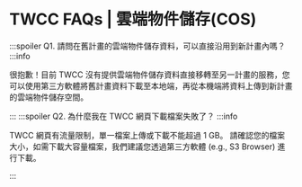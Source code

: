 # TWCC FAQs |  雲端物件儲存(COS)

:::spoiler Q1. 請問在舊計畫的雲端物件儲存資料，可以直接沿用到新計畫內嗎？
:::info

很抱歉！目前 TWCC 沒有提供雲端物件儲存資料直接移轉至另一計畫的服務，您可以使用第三方軟體將舊計畫資料下載至本地端，再從本機端將資料上傳到新計畫的雲端物件儲存空間。

:::
:::spoiler Q2. 為什麼我在 TWCC 網頁下載檔案失敗了？
:::info

TWCC 網頁有流量限制，單一檔案上傳或下載不能超過 1 GB。
請確認您的檔案大小，如需下載大容量檔案，我們建議您透過第三方軟體 (e.g., S3 Browser) 進行下載。

:::
